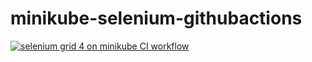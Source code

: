 # minikube-selenium-githubactions
[![selenium grid 4 on  minikube CI workflow](https://github.com/githubfoam/minikube-selenium-githubactions/actions/workflows/selenium-grid-wf.yml/badge.svg)](https://github.com/githubfoam/minikube-selenium-githubactions/actions/workflows/selenium-grid-wf.yml)  

